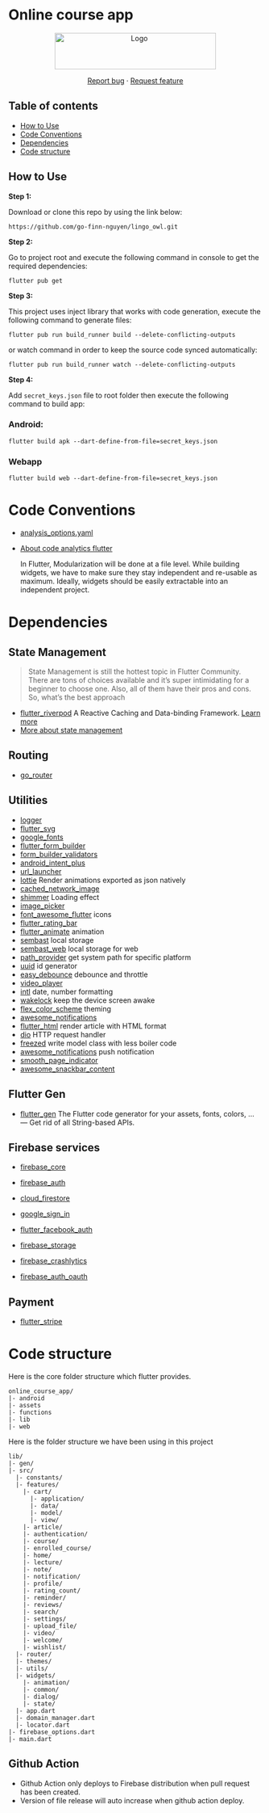 # Online course app

<p align="center">
  <a href="https://flutter.io/">
    <img src="https://storage.googleapis.com/cms-storage-bucket/ec64036b4eacc9f3fd73.svg" alt="Logo" width=320 height=72>
  </a>

  <p align="center">
    <a href="https://github.com/go-finn-nguyen/lingo_owl/issues/new">Report bug</a>
    ·
    <a href="https://github.com/go-finn-nguyen/lingo_owl/issues/new">Request feature</a>
  </p>
</p>

## Table of contents

- [How to Use](#how-to-use)
- [Code Conventions](#code-conventions)
- [Dependencies](#dependencies)
- [Code structure](#code-structure)

## How to Use 
**Step 1:**

Download or clone this repo by using the link below:
```
https://github.com/go-finn-nguyen/lingo_owl.git
```
**Step 2:**

Go to project root and execute the following command in console to get the required dependencies: 

```
flutter pub get 
```
**Step 3:**

This project uses inject library that works with code generation, execute the following command to generate files:
```
flutter pub run build_runner build --delete-conflicting-outputs
```
or watch command in order to keep the source code synced automatically:

```
flutter pub run build_runner watch --delete-conflicting-outputs
```

**Step 4:**

Add `secret_keys.json` file to root folder then execute the following command to build app:

### Android:
```
flutter build apk --dart-define-from-file=secret_keys.json
```

### Webapp
```
flutter build web --dart-define-from-file=secret_keys.json
```
# Code Conventions
- [analysis_options.yaml](analysis_options.yaml)
- [About code analytics flutter](https://medium.com/flutter-community/effective-code-in-your-flutter-app-from-the-beginning-e597444e1273)

  In Flutter, Modularization will be done at a file level. While building widgets, we have to make sure they stay independent and re-usable as maximum. Ideally, widgets should be easily extractable into an independent project.


# Dependencies


## State Management
> State Management is still the hottest topic in Flutter Community. There are tons of choices available and it’s super intimidating for a beginner to choose one. Also, all of them have their pros and cons. So, what’s the best approach
- [flutter_riverpod](https://pub.dev/packages/flutter_riverpod) A Reactive Caching and Data-binding Framework. [Learn more](https://docs-v2.riverpod.dev/) 
- [More about state management](https://flutter.dev/docs/development/data-and-backend/state-mgmt/options)

## Routing

- [go_router](https://pub.dev/packages/go_router)

## Utilities

- [logger](https://pub.dev/packages/logger)
- [flutter_svg](https://pub.dev/packages/flutter_svg)
- [google_fonts](https://pub.dev/packages/google_fonts)
- [flutter_form_builder](https://pub.dev/packages/flutter_form_builder)
- [form_builder_validators](https://pub.dev/packages/form_builder_validators)
- [android_intent_plus](https://pub.dev/packages/android_intent_plus)
- [url_launcher](https://pub.dev/packages/url_launcher)
- [lottie](https://pub.dev/packages/lottie) Render animations exported as json natively
- [cached_network_image](https://pub.dev/packages/cached_network_image)
- [shimmer](https://pub.dev/packages/shimmer) Loading effect
- [image_picker](https://pub.dev/packages/image_picker)
- [font_awesome_flutter](https://pub.dev/packages/font_awesome_flutter) icons
- [flutter_rating_bar](https://pub.dev/packages/flutter_rating_bar)
- [flutter_animate](https://pub.dev/packages/flutter_animate) animation
- [sembast](https://pub.dev/packages/sembast) local storage
- [sembast_web](https://pub.dev/packages/sembast_web) local storage for web
- [path_provider](https://pub.dev/packages/uuid) get system path for specific platform
- [uuid](https://pub.dev/packages/uuid) id generator
- [easy_debounce](https://pub.dev/packages/uuid) debounce and throttle
- [video_player](https://pub.dev/packages/video_player)
- [intl](https://pub.dev/packages/intl) date, number formatting
- [wakelock](https://pub.dev/packages/wakelock) keep the device screen awake
- [flex_color_scheme](https://pub.dev/packages/flex_color_scheme) theming
- [awesome_notifications](https://pub.dev/packages/awesome_notifications)
- [flutter_html](https://pub.dev/packages/flutter_html) render article with HTML format
- [dio](https://pub.dev/packages/dio) HTTP request handler
- [freezed](https://pub.dev/packages/freezed) write model class with less boiler code
- [awesome_notifications](https://pub.dev/packages/awesome_notifications) push notification
- [smooth_page_indicator](https://pub.dev/packages/smooth_page_indicator)
- [awesome_snackbar_content](https://pub.dev/packages/awesome_snackbar_content)

## Flutter Gen
- [flutter_gen](https://pub.dev/packages/flutter_gen) The Flutter code generator for your assets, fonts, colors, … — Get rid of all String-based APIs.

## Firebase services
- [firebase_core](https://pub.dev/packages/firebase_core)

- [firebase_auth](https://pub.dev/packages/firebase_auth)

- [cloud_firestore](https://pub.dev/packages/cloud_firestore)

- [google_sign_in](https://pub.dev/packages/google_sign_in)

- [flutter_facebook_auth](https://pub.dev/packages/flutter_facebook_auth)

- [firebase_storage](https://pub.dev/packages/firebase_storage)

- [firebase_crashlytics](https://pub.dev/packages/firebase_crashlytics)

- [firebase_auth_oauth](https://pub.dev/packages/firebase_auth_oauth)

## Payment

- [flutter_stripe](https://pub.dev/packages/flutter_stripe)

# Code structure
Here is the core folder structure which flutter provides.
```
online_course_app/
|- android
|- assets
|- functions
|- lib
|- web
```
Here is the folder structure we have been using in this project

```
lib/
|- gen/
|- src/
  |- constants/
  |- features/
    |- cart/
      |- application/
      |- data/
      |- model/
      |- view/
    |- article/
    |- authentication/
    |- course/
    |- enrolled_course/
    |- home/
    |- lecture/
    |- note/
    |- notification/
    |- profile/
    |- rating_count/
    |- reminder/
    |- reviews/
    |- search/ 
    |- settings/ 
    |- upload_file/ 
    |- video/
    |- welcome/ 
    |- wishlist/
  |- router/
  |- themes/
  |- utils/
  |- widgets/
    |- animation/
    |- common/
    |- dialog/
    |- state/
  |- app.dart
  |- domain_manager.dart
  |- locator.dart
|- firebase_options.dart
|- main.dart
```

## Github Action
- Github Action only deploys to Firebase distribution when pull request has been created.
- Version of file release will auto increase when github action deploy.